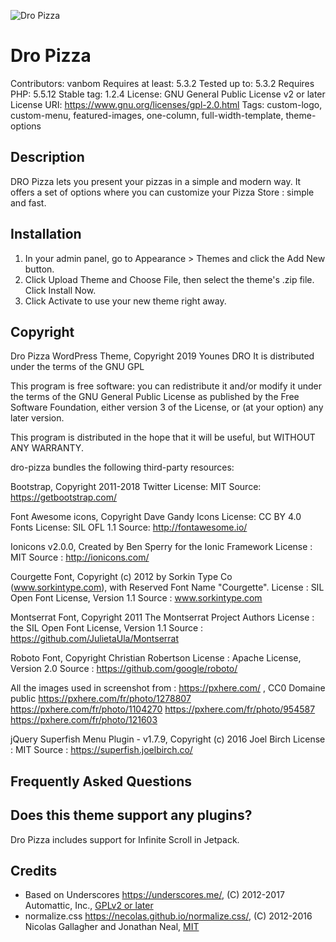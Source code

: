 ![Dro Pizza](https://github.com/younes-dro/dro-pizza/blob/master/screenshot.png?raw=true)

# Dro Pizza
Contributors: vanbom
Requires at least: 5.3.2
Tested up to: 5.3.2
Requires PHP: 5.5.12
Stable tag: 1.2.4
License: GNU General Public License v2 or later
License URI: https://www.gnu.org/licenses/gpl-2.0.html
Tags:  custom-logo, custom-menu, featured-images, one-column, full-width-template, theme-options

## Description 

DRO Pizza lets you present your pizzas in a simple and modern way. It offers a set of options where you can customize your Pizza Store : simple and fast.

## Installation

1. In your admin panel, go to Appearance > Themes and click the Add New button.
2. Click Upload Theme and Choose File, then select the theme's .zip file. Click Install Now.
3. Click Activate to use your new theme right away.

## Copyright 

Dro Pizza  WordPress Theme, Copyright 2019 Younes DRO
It is distributed under the terms of the GNU GPL

This program is free software: you can redistribute it and/or modify
it under the terms of the GNU General Public License as published by
the Free Software Foundation, either version 3 of the License, or
(at your option) any later version.

This program is distributed in the hope that it will be useful, but WITHOUT ANY WARRANTY.

dro-pizza bundles the following third-party resources:

Bootstrap, Copyright 2011-2018 Twitter
License: MIT
Source: https://getbootstrap.com/

Font Awesome icons, Copyright Dave Gandy
Icons License: CC BY 4.0 
Fonts License: SIL OFL 1.1 
Source: http://fontawesome.io/

Ionicons v2.0.0,  Created by Ben Sperry for the Ionic Framework
License : MIT
Source  :  http://ionicons.com/

Courgette Font, Copyright (c) 2012 by Sorkin Type Co (www.sorkintype.com), with Reserved Font Name "Courgette".
License : SIL Open Font License, Version 1.1
Source : www.sorkintype.com

Montserrat Font, Copyright 2011 The Montserrat Project Authors
License : the SIL Open Font License, Version 1.1
Source : https://github.com/JulietaUla/Montserrat

Roboto Font, Copyright Christian Robertson
License :  Apache License, Version 2.0
Source :  https://github.com/google/roboto/

All the images used in screenshot  from : https://pxhere.com/ ,  CC0 Domaine public
https://pxhere.com/fr/photo/1278807
https://pxhere.com/fr/photo/1104270
https://pxhere.com/fr/photo/954587
https://pxhere.com/fr/photo/121603


jQuery Superfish Menu Plugin - v1.7.9, Copyright (c) 2016 Joel Birch
License : MIT
Source  : https://superfish.joelbirch.co/

## Frequently Asked Questions

## Does this theme support any plugins?

Dro Pizza includes support for Infinite Scroll in Jetpack.

## Credits 

* Based on Underscores https://underscores.me/, (C) 2012-2017 Automattic, Inc., [GPLv2 or later](https://www.gnu.org/licenses/gpl-2.0.html)
* normalize.css https://necolas.github.io/normalize.css/, (C) 2012-2016 Nicolas Gallagher and Jonathan Neal, [MIT](https://opensource.org/licenses/MIT)
